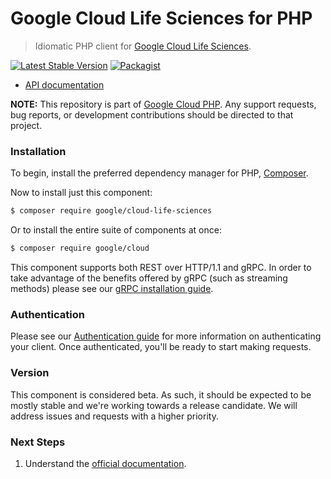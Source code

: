 # Google Cloud Life Sciences for PHP

> Idiomatic PHP client for [Google Cloud Life Sciences](https://cloud.google.com/life-sciences).

[![Latest Stable Version](https://poser.pugx.org/google/cloud-life-sciences/v/stable)](https://packagist.org/packages/google/cloud-life-sciences) [![Packagist](https://img.shields.io/packagist/dm/google/cloud-life-sciences.svg)](https://packagist.org/packages/google/cloud-life-sciences)

* [API documentation](http://googleapis.github.io/google-cloud-php/#/docs/cloud-life-sciences/latest/lifesciences/readme)

**NOTE:** This repository is part of [Google Cloud PHP](https://github.com/googleapis/google-cloud-php). Any
support requests, bug reports, or development contributions should be directed to
that project.

### Installation

To begin, install the preferred dependency manager for PHP, [Composer](https://getcomposer.org/).

Now to install just this component:

```sh
$ composer require google/cloud-life-sciences
```

Or to install the entire suite of components at once:

```sh
$ composer require google/cloud
```

This component supports both REST over HTTP/1.1 and gRPC. In order to take advantage of the benefits offered by gRPC (such as streaming methods)
please see our [gRPC installation guide](https://cloud.google.com/php/grpc).

### Authentication

Please see our [Authentication guide](https://github.com/googleapis/google-cloud-php/blob/master/AUTHENTICATION.md) for more information
on authenticating your client. Once authenticated, you'll be ready to start making requests.

### Version

This component is considered beta. As such, it should be expected to be mostly
stable and we're working towards a release candidate. We will address issues
and requests with a higher priority.

### Next Steps

1. Understand the [official documentation](https://cloud.google.com/life-sciences/docs).
